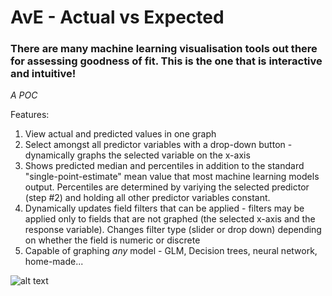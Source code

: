 # AvE - Actual vs Expected
### There are many machine learning visualisation tools out there for assessing goodness of fit. This is the one that is interactive and intuitive!
*A POC*

Features:
1. View actual and predicted values in one graph
2. Select amongst all predictor variables with a drop-down button - dynamically graphs the selected variable on the x-axis
3. Shows predicted median and percentiles in addition to the standard "single-point-estimate" mean value that most machine learning models output. Percentiles are determined by variying the selected predictor (step #2) and holding all other predictor variables constant.
4. Dynamically updates field filters that can be applied - filters may be applied only to fields that are not graphed (the selected x-axis and the response variable). Changes filter type (slider or drop down) depending on whether the field is numeric or discrete
5. Capable of graphing *any* model - GLM, Decision trees, neural network, home-made...

![alt text](https://github.com/jack0reardon/AvE/tree/main/inst/www/screenshot_1.png?raw=TRUE "The User Interface")
